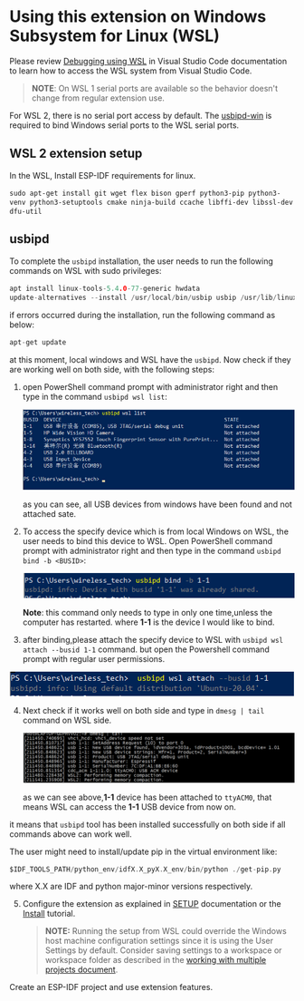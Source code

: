 # Using this extension on Windows Subsystem for Linux (WSL)

Please review [Debugging using WSL](https://code.visualstudio.com/api/advanced-topics/remote-extensions#debugging-using-wsl) in Visual Studio Code documentation to learn how to access the WSL system from Visual Studio Code.

> **NOTE**: On WSL 1 serial ports are available so the behavior doesn't change from regular extension use.

For WSL 2, there is no serial port access by default. The [usbipd-win](https://github.com/dorssel/usbipd-win/releases) is required to bind Windows serial ports to the WSL serial ports.

## WSL 2 extension setup

In the WSL, Install ESP-IDF requirements for linux.

```
sudo apt-get install git wget flex bison gperf python3-pip python3-venv python3-setuptools cmake ninja-build ccache libffi-dev libssl-dev dfu-util
```

## usbipd

To complete the `usbipd` installation, the user needs to run the following commands on WSL with sudo privileges:

```c
apt install linux-tools-5.4.0-77-generic hwdata
update-alternatives --install /usr/local/bin/usbip usbip /usr/lib/linux-tools/5.4.0-77-generic/usbip 20
```

if errors occurred during the installation, run the following command as below:

```c
apt-get update
```

at this moment, local windows and WSL have the `usbipd`. Now check if they are working well on both side, with the following steps:

1. <span id="usbipd_instructions"></span>open PowerShell command prompt with administrator right and then type in the command `usbipd wsl list`:

   <img src="../media\tutorials\using_docker_container\usbipd_wsl_l.png" alt="" height="">

   as you can see, all USB devices from windows have been found and not attached sate.

2. To access the specify device which is from local Windows on WSL, the user needs to bind this device to WSL. Open PowerShell command prompt with administrator right and then type in the command `usbipd bind -b <BUSID>`:

   <img src="../media\tutorials\using_docker_container\usbipd_bind.png" alt="" height="">

   **Note**: this command only needs to type in only one time,unless the computer has restarted. where **1-1** is the device I would like to bind.

3. after binding,please attach the specify device to WSL with `usbipd wsl attach --busid 1-1` command. but open the Powershell command prompt with regular user permissions.

<img src="../media\tutorials\using_docker_container\usbipd_wsl_attach.png" alt="" height="">

4. Next check if it works well on both side and type in `dmesg | tail` command on WSL side.

   <img src="../media\tutorials\using_docker_container\wsl_demsg_tail.png" alt="" height="">

   as we can see above,**1-1** device has been attached to `ttyACM0`, that means WSL can access the **1-1** USB device from now on.

it means that `usbipd` tool has been installed successfully on both side if all commands above can work well.

The user might need to install/update pip in the virtual environment like:

```c
$IDF_TOOLS_PATH/python_env/idfX.X_pyX.X_env/bin/python ./get-pip.py
```

where X.X are IDF and python major-minor versions respectively.

5. Configure the extension as explained in [SETUP](./SETUP.md) documentation or the [Install](./tutorial/install.md) tutorial.

   > **NOTE:** Running the setup from WSL could override the Windows host machine configuration settings since it is using the User Settings by default. Consider saving settings to a workspace or workspace folder as described in the [working with multiple projects document](./MULTI_PROJECTS.md).

Create an ESP-IDF project and use extension features.
